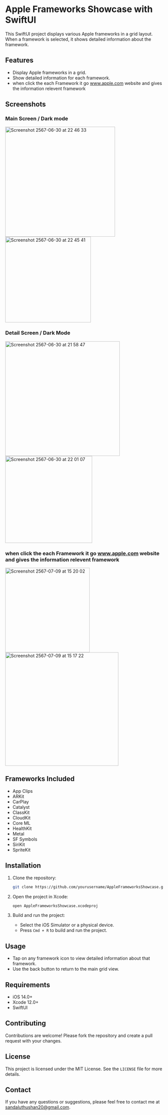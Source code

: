 # Apple Frameworks Showcase with SwiftUI

This SwiftUI project displays various Apple frameworks in a grid layout. When a framework is selected, it shows detailed information about the framework.

## Features

- Display Apple frameworks in a grid.
- Show detailed information for each framework.
- when click the each Framework it go www.apple.com website and gives the information relevent framework

## Screenshots

### Main Screen / Dark mode
<img width="350" alt="Screenshot 2567-06-30 at 22 46 33" src="https://github.com/Sandalu01/Apple-Framework/assets/108582011/964f4248-0104-483e-b730-1f0214122b04"> <img width="273" alt="Screenshot 2567-06-30 at 22 45 41" src="https://github.com/Sandalu01/Apple-Framework/assets/108582011/4fa3adc0-bfe6-46c6-9fdc-c3f352810f2a">



### Detail Screen / Dark Mode
<img width="365" alt="Screenshot 2567-06-30 at 21 58 47" src="https://github.com/Sandalu01/Apple-Framework/assets/108582011/fe19366a-d5cf-4007-9d3f-a5566fe6d0aa">
<img width="277" alt="Screenshot 2567-06-30 at 22 01 07" src="https://github.com/Sandalu01/Apple-Framework/assets/108582011/63a23069-6a89-45d9-8d6f-4933d25a1ab5">

### when click the each Framework it go www.apple.com website and gives the information relevent framework

<img width="269" alt="Screenshot 2567-07-09 at 15 20 02" src="https://github.com/Sandalu01/Apple-Framework/assets/108582011/043638c0-4f11-49ab-971d-eafb7f92801d">

<img width="361" alt="Screenshot 2567-07-09 at 15 17 22" src="https://github.com/Sandalu01/Apple-Framework/assets/108582011/052ae958-8c4f-4680-a96c-22923d2704d5">


## Frameworks Included

- App Clips
- ARKit
- CarPlay
- Catalyst
- ClassKit
- CloudKit
- Core ML
- HealthKit
- Metal
- SF Symbols
- SiriKit
- SpriteKit

## Installation

1. Clone the repository:
    ```sh
    git clone https://github.com/yourusername/AppleFrameworksShowcase.git
    ```

2. Open the project in Xcode:
    ```sh
    open AppleFrameworksShowcase.xcodeproj
    ```

3. Build and run the project:
    - Select the iOS Simulator or a physical device.
    - Press `Cmd + R` to build and run the project.

## Usage

- Tap on any framework icon to view detailed information about that framework.
- Use the back button to return to the main grid view.

## Requirements

- iOS 14.0+
- Xcode 12.0+
- SwiftUI

## Contributing

Contributions are welcome! Please fork the repository and create a pull request with your changes.

## License

This project is licensed under the MIT License. See the `LICENSE` file for more details.

## Contact

If you have any questions or suggestions, please feel free to contact me at [sandaluthushan20@gmail.com](mailto:youremail@example.com).




